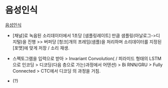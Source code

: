 # 음성인식
[음성인식](/../python%20practice/note/NLP_SR_studing_note.md)

- [채널\]로 녹음된 소리데이터에서 1초당 [샘플링레이트\] 만큼 샘플링(아날로그->디지털)을 진행 >> 
  버퍼당 [청크\]개의 프레임(샘플)을 처리하며 소리데이터를 지정된[포맷\]에 맞게 저장 / 소리 재생. 
  
- 스펙토그램을 입력으로 받아 > Invariant Convolution( / 피라미드 형태의 LSTM으로 인코딩 > 디코딩(다음 층으로 가는)과정에서 어텐션) > 
  Bi RNN/GRU > Fully Connected > CTC에서 디코딩 의 과정을 거침.
  
- (?)



